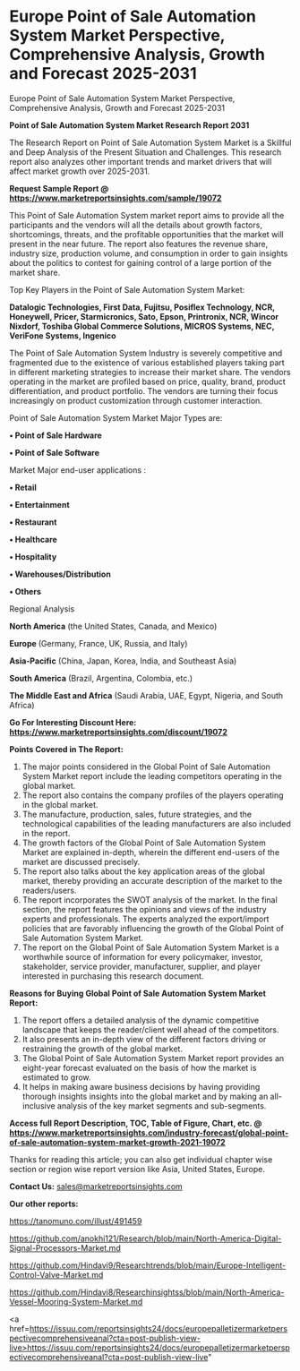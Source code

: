 # Europe Point of Sale Automation System Market Perspective, Comprehensive Analysis, Growth and Forecast 2025-2031
Europe Point of Sale Automation System Market Perspective, Comprehensive Analysis, Growth and Forecast 2025-2031

<strong>Point of Sale Automation System Market Research Report 2031</strong>

The Research Report on Point of Sale Automation System Market is a Skillful and Deep Analysis of the Present Situation and Challenges. This research report also analyzes other important trends and market drivers that will affect market growth over 2025-2031.

<strong>Request Sample Report @ <a href=https://www.marketreportsinsights.com/sample/19072>https://www.marketreportsinsights.com/sample/19072</a></strong>

This Point of Sale Automation System market report aims to provide all the participants and the vendors will all the details about growth factors, shortcomings, threats, and the profitable opportunities that the market will present in the near future. The report also features the revenue share, industry size, production volume, and consumption in order to gain insights about the politics to contest for gaining control of a large portion of the market share.

Top Key Players in the Point of Sale Automation System Market:

<strong>Datalogic Technologies, First Data, Fujitsu, Posiflex Technology, NCR, Honeywell, Pricer, Starmicronics, Sato, Epson, Printronix, NCR, Wincor Nixdorf, Toshiba Global Commerce Solutions, MICROS Systems, NEC, VeriFone Systems, Ingenico</strong>

The Point of Sale Automation System Industry is severely competitive and fragmented due to the existence of various established players taking part in different marketing strategies to increase their market share. The vendors operating in the market are profiled based on price, quality, brand, product differentiation, and product portfolio. The vendors are turning their focus increasingly on product customization through customer interaction.

Point of Sale Automation System Market Major Types are:

<strong>• Point of Sale Hardware

• Point of Sale Software</strong>

Market Major end-user applications :

<strong>• Retail

• Entertainment

• Restaurant

• Healthcare

• Hospitality

• Warehouses/Distribution

• Others</strong>

Regional Analysis

</u><strong><b>North America</b></strong> (the United States, Canada, and Mexico)

<strong><b>Europe </b></strong>(Germany, France, UK, Russia, and Italy)

<strong><b>Asia-Pacific</b></strong> (China, Japan, Korea, India, and Southeast Asia)

<strong><b>South America</b></strong> (Brazil, Argentina, Colombia, etc.)

<strong><b>The Middle East and Africa</b></strong> (Saudi Arabia, UAE, Egypt, Nigeria, and South Africa)

<strong>Go For Interesting Discount Here: <a href=https://www.marketreportsinsights.com/discount/19072>https://www.marketreportsinsights.com/discount/19072</a></strong>

<strong>Points Covered in The Report:</strong>
<ol>
  <li>The major points considered in the Global Point of Sale Automation System Market report include the leading competitors operating in the global market.</li>
  <li>The report also contains the company profiles of the players operating in the global market.</li>
  <li>The manufacture, production, sales, future strategies, and the technological capabilities of the leading manufacturers are also included in the report.</li>
  <li>The growth factors of the Global Point of Sale Automation System Market are explained in-depth, wherein the different end-users of the market are discussed precisely.</li>
  <li>The report also talks about the key application areas of the global market, thereby providing an accurate description of the market to the readers/users.</li>
  <li>The report incorporates the SWOT analysis of the market. In the final section, the report features the opinions and views of the industry experts and professionals. The experts analyzed the export/import policies that are favorably influencing the growth of the Global Point of Sale Automation System Market.</li>
  <li>The report on the Global Point of Sale Automation System Market is a worthwhile source of information for every policymaker, investor, stakeholder, service provider, manufacturer, supplier, and player interested in purchasing this research document.</li>
</ol>
<strong>Reasons for Buying Global Point of Sale Automation System Market Report:</strong>

<ol>
  <li>The report offers a detailed analysis of the dynamic competitive landscape that keeps the reader/client well ahead of the competitors.</li>
  <li>It also presents an in-depth view of the different factors driving or restraining the growth of the global market.</li>
  <li>The Global Point of Sale Automation System Market report provides an eight-year forecast evaluated on the basis of how the market is estimated to grow.</li>
  <li>It helps in making aware business decisions by having providing thorough insights insights into the global market and by making an all-inclusive analysis of the key market segments and sub-segments.</li>
</ol>
<strong>Access full Report Description, TOC, Table of Figure, Chart, etc. @ <a href=https://www.marketreportsinsights.com/industry-forecast/global-point-of-sale-automation-system-market-growth-2021-19072>https://www.marketreportsinsights.com/industry-forecast/global-point-of-sale-automation-system-market-growth-2021-19072</a></strong>


Thanks for reading this article; you can also get individual chapter wise section or region wise report version like Asia, United States, Europe.

<strong>Contact Us:</strong>
sales@marketreportsinsights.com

<strong>Our other reports:</strong>

<a href=https://tanomuno.com/illust/491459>https://tanomuno.com/illust/491459</a>

<a href=https://github.com/anokhi121/Research/blob/main/North-America-Digital-Signal-Processors-Market.md>https://github.com/anokhi121/Research/blob/main/North-America-Digital-Signal-Processors-Market.md</a>

<a href=https://github.com/Hindavi9/Researchtrends/blob/main/Europe-Intelligent-Control-Valve-Market.md>https://github.com/Hindavi9/Researchtrends/blob/main/Europe-Intelligent-Control-Valve-Market.md</a>

<a href=https://github.com/Hindavi8/Researchinsightss/blob/main/North-America-Vessel-Mooring-System-Market.md>https://github.com/Hindavi8/Researchinsightss/blob/main/North-America-Vessel-Mooring-System-Market.md</a>

<a href=https://issuu.com/reportsinsights24/docs/europepalletizermarketperspectivecomprehensiveanal?cta=post-publish-view-live>https://issuu.com/reportsinsights24/docs/europepalletizermarketperspectivecomprehensiveanal?cta=post-publish-view-live</a>"

